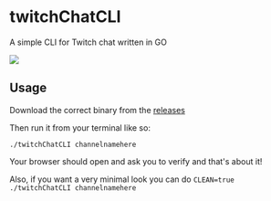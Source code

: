 # twitchChatCLI
A simple CLI for Twitch chat written in GO

<img src="http://i.imgur.com/e930sea.png">


## Usage

Download the correct binary from the [releases](https://github.com/SimplySerenity/twitchChatCLI/releases)

Then run it from your terminal like so:

```
./twitchChatCLI channelnamehere
```

Your browser should open and ask you to verify and that's about it!

Also, if you want a very minimal look you can do `CLEAN=true ./twitchChatCLI channelnamehere`
